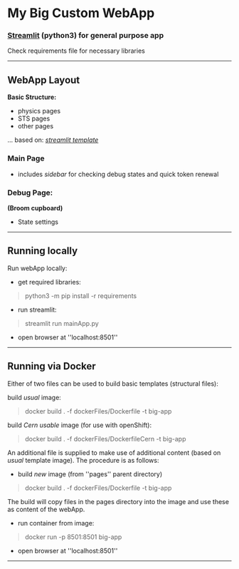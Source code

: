 # My Big Custom WebApp

### [Streamlit](https://www.streamlit.io) (python**3**) for general purpose app

Check requirements file for necessary libraries

---

## WebApp Layout

**Basic Structure:**
* physics pages
* STS pages
* other pages

... based on: [*streamlit template*](https://github.com/kwraight/streamlitTemplate)

### Main Page
  * includes *sidebar* for checking debug states and quick token renewal

### Debug Page:
**(Broom cupboard)**
  * State settings

---

## Running locally

Run webApp locally:

* get required libraries:
> python3 -m pip install -r requirements

* run streamlit:
> streamlit run mainApp.py

* open browser at ''localhost:8501''

---

## Running via Docker

Either of two files can be used to build basic templates (structural files):

build *usual* image:

> docker build . -f dockerFiles/Dockerfile -t big-app

build *Cern usable* image (for use with openShift):

> docker build . -f dockerFiles/DockerfileCern -t big-app

An additional file is supplied to make use of additional content (based on *usual* template image).
The procedure is as follows:

* build *new* image (from ''pages'' parent directory)

> docker build . -f dockerFiles/Dockerfile -t big-app

The build will copy files in the pages directory into the image and use these as content of the webApp.

* run container from image:

> docker run -p 8501:8501 big-app

* open browser at ''localhost:8501''

---
